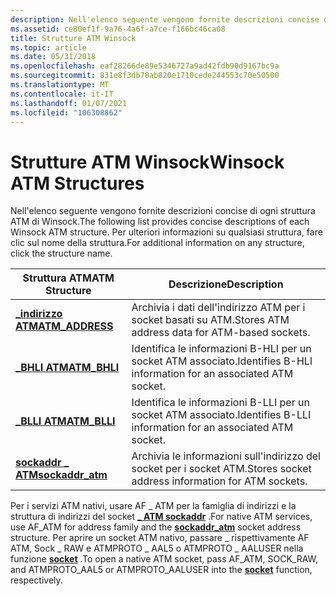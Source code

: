 ```yaml
---
description: Nell'elenco seguente vengono fornite descrizioni concise di ogni struttura ATM di Winsock. Per ulteriori informazioni su qualsiasi struttura, fare clic sul nome della struttura.
ms.assetid: ce80ef1f-9a76-4a6f-a7ce-f166bc46ca08
title: Strutture ATM Winsock
ms.topic: article
ms.date: 05/31/2018
ms.openlocfilehash: eaf28266de89e5346727a9ad42fdb90d9167bc9a
ms.sourcegitcommit: 831e8f3db78ab820e1710cede244553c70e50500
ms.translationtype: MT
ms.contentlocale: it-IT
ms.lasthandoff: 01/07/2021
ms.locfileid: "106308862"
---
```

# <a name="winsock-atm-structures"></a><span data-ttu-id="48551-104">Strutture ATM Winsock</span><span class="sxs-lookup"><span data-stu-id="48551-104">Winsock ATM Structures</span></span>

<span data-ttu-id="48551-105">Nell'elenco seguente vengono fornite descrizioni concise di ogni struttura ATM di Winsock.</span><span class="sxs-lookup"><span data-stu-id="48551-105">The following list provides concise descriptions of each Winsock ATM structure.</span></span> <span data-ttu-id="48551-106">Per ulteriori informazioni su qualsiasi struttura, fare clic sul nome della struttura.</span><span class="sxs-lookup"><span data-stu-id="48551-106">For additional information on any structure, click the structure name.</span></span>



| <span data-ttu-id="48551-107">Struttura ATM</span><span class="sxs-lookup"><span data-stu-id="48551-107">ATM Structure</span></span>                           | <span data-ttu-id="48551-108">Descrizione</span><span class="sxs-lookup"><span data-stu-id="48551-108">Description</span></span>                                                |
|-----------------------------------------|------------------------------------------------------------|
| [<span data-ttu-id="48551-109">**\_indirizzo ATM**</span><span class="sxs-lookup"><span data-stu-id="48551-109">**ATM\_ADDRESS**</span></span>](/windows/desktop/api/Ws2atm/ns-ws2atm-atm_address)   | <span data-ttu-id="48551-110">Archivia i dati dell'indirizzo ATM per i socket basati su ATM.</span><span class="sxs-lookup"><span data-stu-id="48551-110">Stores ATM address data for ATM-based sockets.</span></span>             |
| [<span data-ttu-id="48551-111">**\_BHLI ATM**</span><span class="sxs-lookup"><span data-stu-id="48551-111">**ATM\_BHLI**</span></span>](/windows/desktop/api/Ws2atm/ns-ws2atm-atm_bhli)         | <span data-ttu-id="48551-112">Identifica le informazioni B-HLI per un socket ATM associato.</span><span class="sxs-lookup"><span data-stu-id="48551-112">Identifies B-HLI information for an associated ATM socket.</span></span> |
| [<span data-ttu-id="48551-113">**\_BLLI ATM**</span><span class="sxs-lookup"><span data-stu-id="48551-113">**ATM\_BLLI**</span></span>](/windows/desktop/api/Ws2atm/ns-ws2atm-atm_blli)         | <span data-ttu-id="48551-114">Identifica le informazioni B-LLI per un socket ATM associato.</span><span class="sxs-lookup"><span data-stu-id="48551-114">Identifies B-LLI information for an associated ATM socket.</span></span> |
| [<span data-ttu-id="48551-115">**sockaddr \_ ATM**</span><span class="sxs-lookup"><span data-stu-id="48551-115">**sockaddr\_atm**</span></span>](/windows/desktop/api/Ws2atm/ns-ws2atm-sockaddr_atm) | <span data-ttu-id="48551-116">Archivia le informazioni sull'indirizzo del socket per i socket ATM.</span><span class="sxs-lookup"><span data-stu-id="48551-116">Stores socket address information for ATM sockets.</span></span>         |



 

<span data-ttu-id="48551-117">Per i servizi ATM nativi, usare AF \_ ATM per la famiglia di indirizzi e la struttura di indirizzi del socket [**\_ ATM sockaddr**](/windows/desktop/api/Ws2atm/ns-ws2atm-sockaddr_atm) .</span><span class="sxs-lookup"><span data-stu-id="48551-117">For native ATM services, use AF\_ATM for address family and the [**sockaddr\_atm**](/windows/desktop/api/Ws2atm/ns-ws2atm-sockaddr_atm) socket address structure.</span></span> <span data-ttu-id="48551-118">Per aprire un socket ATM nativo, passare \_ rispettivamente AF ATM, Sock \_ RAW e ATMPROTO \_ AAL5 o ATMPROTO \_ AALUSER nella funzione [**socket**](/windows/desktop/api/Winsock2/nf-winsock2-socket) .</span><span class="sxs-lookup"><span data-stu-id="48551-118">To open a native ATM socket, pass AF\_ATM, SOCK\_RAW, and ATMPROTO\_AAL5 or ATMPROTO\_AALUSER into the [**socket**](/windows/desktop/api/Winsock2/nf-winsock2-socket) function, respectively.</span></span>

 

 



